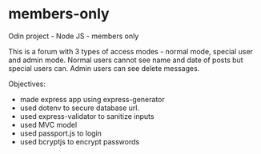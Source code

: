 # members-only
Odin project - Node JS - members only

This is a forum with 3 types of access modes - normal mode, special user and admin mode. Normal users cannot see name and date of posts but special users can. Admin users can see delete messages.

Objectives:
* made express app using express-generator
* used dotenv to secure database url.
* used express-validator to sanitize inputs
* used MVC model
* used passport.js to login
* used bcryptjs to encrypt passwords

